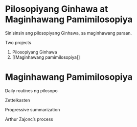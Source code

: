 # Pilosopiyang Ginhawa at Maginhawang Pamimilosopiya

Sinisinsin ang pilosopiyang Ginhawa, sa maginhawang paraan.

Two projects

1. Pilosopiyang Ginhawa
2. [[Maginhawang pamimilosopiya]]

# Maginhawang Pamimilosopiya

Daily routines ng pilosopo

Zettelkasten

Progressive summarization

Arthur Zajonc’s process

